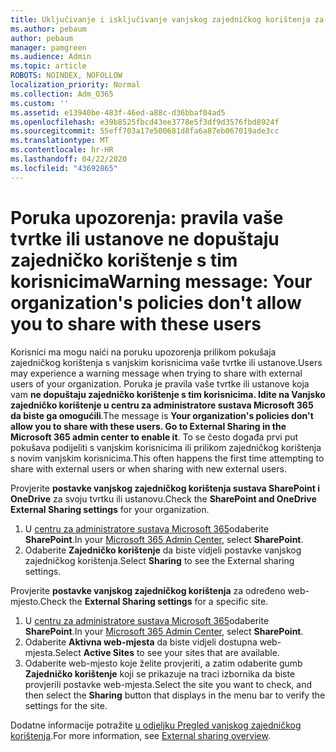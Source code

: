 ```yaml
---
title: Uključivanje i isključivanje vanjskog zajedničkog korištenja za SharePoint
ms.author: pebaum
author: pebaum
manager: pamgreen
ms.audience: Admin
ms.topic: article
ROBOTS: NOINDEX, NOFOLLOW
localization_priority: Normal
ms.collection: Adm_O365
ms.custom: ''
ms.assetid: e13940be-483f-46ed-a88c-d36bbaf04ad5
ms.openlocfilehash: e39b8525fbcd43ee3778e5f3df9d3576fbd8924f
ms.sourcegitcommit: 55eff703a17e500681d8fa6a87eb067019ade3cc
ms.translationtype: MT
ms.contentlocale: hr-HR
ms.lasthandoff: 04/22/2020
ms.locfileid: "43692865"
---
```

# <a name="warning-message-your-organizations-policies-dont-allow-you-to-share-with-these-users"></a><span data-ttu-id="4f72a-102">Poruka upozorenja: pravila vaše tvrtke ili ustanove ne dopuštaju zajedničko korištenje s tim korisnicima</span><span class="sxs-lookup"><span data-stu-id="4f72a-102">Warning message: Your organization's policies don't allow you to share with these users</span></span>

<span data-ttu-id="4f72a-103">Korisnici ma mogu naići na poruku upozorenja prilikom pokušaja zajedničkog korištenja s vanjskim korisnicima vaše tvrtke ili ustanove.</span><span class="sxs-lookup"><span data-stu-id="4f72a-103">Users may experience a warning message when trying to share with external users of your organization.</span></span> <span data-ttu-id="4f72a-104">Poruka je pravila vaše tvrtke ili ustanove koja vam **ne dopuštaju zajedničko korištenje s tim korisnicima. Idite na Vanjsko zajedničko korištenje u centru za administratore sustava Microsoft 365 da biste ga omogućili**.</span><span class="sxs-lookup"><span data-stu-id="4f72a-104">The message is **Your organization's policies don't allow you to share with these users. Go to External Sharing in the Microsoft 365 admin center to enable it**.</span></span> <span data-ttu-id="4f72a-105">To se često događa prvi put pokušava podijeliti s vanjskim korisnicima ili prilikom zajedničkog korištenja s novim vanjskim korisnicima.</span><span class="sxs-lookup"><span data-stu-id="4f72a-105">This often happens the first time attempting to share with external users or when sharing with new external users.</span></span>

<span data-ttu-id="4f72a-106">Provjerite **postavke vanjskog zajedničkog korištenja sustava SharePoint i OneDrive** za svoju tvrtku ili ustanovu.</span><span class="sxs-lookup"><span data-stu-id="4f72a-106">Check the **SharePoint and OneDrive External Sharing settings** for your organization.</span></span>

1. <span data-ttu-id="4f72a-107">U [centru za administratore sustava Microsoft 365](https://admin.microsoft.com/AdminPortal/Home#/homepage">https://admin.microsoft.com/)odaberite **SharePoint**.</span><span class="sxs-lookup"><span data-stu-id="4f72a-107">In your [Microsoft 365 Admin Center](https://admin.microsoft.com/AdminPortal/Home#/homepage">https://admin.microsoft.com/), select **SharePoint**.</span></span>
3. <span data-ttu-id="4f72a-108">Odaberite **Zajedničko korištenje** da biste vidjeli postavke vanjskog zajedničkog korištenja.</span><span class="sxs-lookup"><span data-stu-id="4f72a-108">Select **Sharing** to see the External sharing settings.</span></span>

<span data-ttu-id="4f72a-109">Provjerite **postavke vanjskog zajedničkog korištenja** za određeno web-mjesto.</span><span class="sxs-lookup"><span data-stu-id="4f72a-109">Check the **External Sharing settings** for a specific site.</span></span>

1. <span data-ttu-id="4f72a-110">U [centru za administratore sustava Microsoft 365](https://admin.microsoft.com/AdminPortal/Home#/homepage">https://admin.microsoft.com/)odaberite **SharePoint**.</span><span class="sxs-lookup"><span data-stu-id="4f72a-110">In your [Microsoft 365 Admin Center](https://admin.microsoft.com/AdminPortal/Home#/homepage">https://admin.microsoft.com/), select **SharePoint**.</span></span>
2. <span data-ttu-id="4f72a-111">Odaberite **Aktivna web-mjesta** da biste vidjeli dostupna web-mjesta.</span><span class="sxs-lookup"><span data-stu-id="4f72a-111">Select **Active Sites** to see your sites that are available.</span></span>
3. <span data-ttu-id="4f72a-112">Odaberite web-mjesto koje želite provjeriti, a zatim odaberite gumb **Zajedničko korištenje** koji se prikazuje na traci izbornika da biste provjerili postavke web-mjesta.</span><span class="sxs-lookup"><span data-stu-id="4f72a-112">Select the site you want to check, and then select the **Sharing** button that displays in the menu bar to verify the settings for the site.</span></span>

<span data-ttu-id="4f72a-113">Dodatne informacije potražite [u odjeljku Pregled vanjskog zajedničkog korištenja](https://docs.microsoft.com/sharepoint/external-sharing-overview).</span><span class="sxs-lookup"><span data-stu-id="4f72a-113">For more information, see [External sharing overview](https://docs.microsoft.com/sharepoint/external-sharing-overview).</span></span>